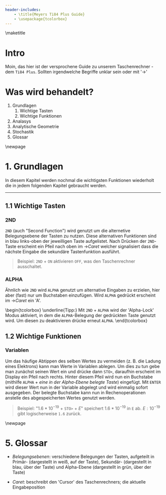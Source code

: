 ```yaml
---
header-includes:
    - \title{Meyers Ti84 Plus Guide}
    - \usepackage{tcolorbox}
---
```


\maketitle

# Intro
Moin, das hier ist der versprochene Guide zu unserem Taschenrechner - dem `Ti84 Plus`.
Sollten irgendwelche Begriffe unklar sein oder mit '$\rightarrow$'

# Was wird behandelt?

1. Grundlagen
    1. Wichtige Tasten
    2. Wichtige Funktionen
2. Analasys
3. Analytische Geometrie
4. Stochastik
5. Glossar

\newpage

# 1. Grundlagen

In diesem Kapitel werden nochmal die wichtigsten Funktionen wiederholt die in jedem folgenden Kapitel gebraucht werden.

---

## 1.1 Wichtige Tasten

### 2ND
`2ND` (auch "Second Function") wird genutzt um die alternetive Belegungsebene der Tasten zu nutzen.
Diese alternativen Funktionen sind in blau links-oben der jeweilligen Taste aufgelistet.
Nach Drücken der `2ND`-Taste erscheint ein Pfeil nach oben im $\rightarrow$_Caret_ welcher signalisiert dass die nächste Eingabe die sekundäre Tastenfunktion ausführt.

> Beispiel: `2ND` + `ON` aktivieren `OFF`, was den Taschenrechner ausschaltet.

### ALPHA
Ähnlich wie `2ND` wird `ALPHA` genutzt um alternative Eingaben zu erzielen, hier aber (fast) nur um Buchstaben einzufügen.
Wird `ALPHA` gedrückt erscheint im $\rightarrow$_Caret_ ein 'A'.

\begin{tcolorbox}
\underline{Tipp:}
Mit `2ND` + `ALPHA` wird der 'Alpha-Lock' Modus aktiviert, in dem
die `ALPHA`-Belegung der gedrückten Taste genutzt wird.
Um diesen zu deaktivieren drücke erneut `ALPHA`.
\end{tcolorbox}

## 1.2 Wichtige Funktionen

### Variablen
Um das häufige Abtippen des selben Wertes zu vermeiden (z. B. die Ladung eines Elektrons) kann man Werte in Variablen ablegen.
Um dies zu tun gebe man zunächst seinen Wert ein und drücke dann `STO>`, daraufhin erscheint im Display ein Pfeil nach rechts.
Hinter diesem Pfeil wird nun ein Buchstabe (mithilfe `ALPHA` + _eine in der Alpha-Ebene belegte Taste_) eingefügt.
Mit `ENTER` wird dieser Wert nun in der Variable abgelegt und wird einmalig sofort ausgegeben.
Der belegte Buchstabe kann nun in Rechenoperationen anstelle des abgespeicherten Wertes genutzt werden.

> Beispiel: "$1.6*10^{-19}$ + `STO>` + $E$" speichert $1.6*10^{-19}$ in `E` ab. $E:10^{-19}$ gibt logischerweise `1.6` zurück.

\newpage

# 5. Glossar

- _Belegungsebenen_: verschiedene Belegungen der Tasten, aufgeteilt in Primär- (dargestellt in weiß, auf der Taste), Sekundär- (dargestellt in blau, über der Taste) und Alpha-Ebene (dargestellt in grün, über der Taste)

- _Caret_: beschreibt den 'Cursor' des Taschenrechners; die aktuelle Eingabeposition
